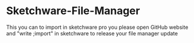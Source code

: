 # Sketchware-File-Manager
This you can to import in sketchware pro you please open GitHub website and "write ;import" in sketchware to release your file manager update
